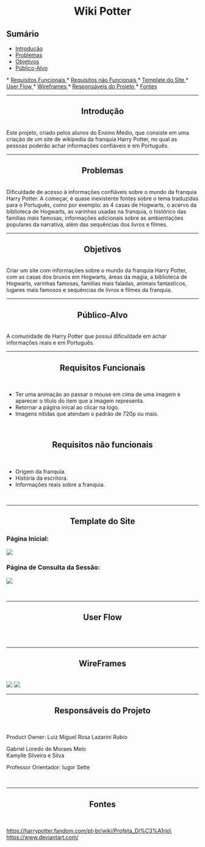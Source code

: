 <h1 align="center">Wiki Potter</h1>


## Sumário
* <a href="#introdução">Introdução</a>
* <a href="#problemas">Problemas</a>
* <a href="#objetivos">Objetivos</a>
* <a href="#público-alvo">Público-Alvo
</a>
* <a href="#requisitos-funcionais">Requisitos Funcionais
</a>
* <a href="#requisitos-não-funcionais">Requisitos não Funcionais
</a>
* <a href="#template-do-site">Template do Site
</a>
* <a href="#user-flow">User Flow
</a>
* <a href="#wireframes">Wireframes
</a>
* <a href="#responsáveis-do-projeto">Responsáveis do Projeto
</a>
* <a href="#fontes">Fontes
</a>

<br>

---
<h2 align="center" id="introdução">Introdução</h2>
<br>
Este projeto, criado pelos alunos do Ensino Médio, que consiste em uma criação de um site de wikipedia da franquia Harry Potter, no qual as pessoas poderão achar informações confiáveis e em Português.

<br>

---
<h2 align="center" id="problemas">Problemas</h2>
<br>
Dificuldade de acesso à informações confiáveis sobre o mundo da franquia Harry Potter. A começar, é quase inexistente fontes sobre o tema traduzidas para o Português, como por exemplo: as 4 casas de Hogwarts, o acervo da biblioteca de Hogwarts, as varinhas usadas na franquia, o histórico das famílias mais famosas, informações adicionais sobre as ambientações populares da narrativa, além das sequências dos livros e filmes.

<br>

---
<h2 align="center" id="objetivos">Objetivos</h2>
<br>
Criar um site com informações sobre o mundo da franquia Harry Potter, com as casas dos bruxos em Hogwarts, áreas da magia, a biblioteca de Hogwarts, varinhas famosas, famílias mais faladas, animais fantasticos, lugares mais famosos e sequências de livros e filmes da franquia.

<br>

---
<h2 align="center" id="público-alvo">Público-Alvo</h2>
<br>
A comunidade de Harry Potter que possui dificuldade em achar informações reais e em Português.

<br>

---
<h2 align="center" id="requisitos-funcionais">Requisitos Funcionais</h2>
<br>

* Ter uma animação ao passar o mouse em cima de uma imagem e aparecer o título do item que a imagem representa.
* Retornar a página inical ao clicar na logo.
* Imagens nítidas que atendam o padrão de 720p ou mais.

<br>

<h2 align="center" id="requisitos-não-funcionais">Requisitos não funcionais</h2>
<br>

* Origem da franquia.
* História da escritora.
* Informações reais sobre a franquia.

<br>

---
<h2 align="center" id="template-do-site">Template do Site</h2>

### Página Inicial:
<img src="template/home.png"></img>

### Página de Consulta da Sessão:
<img src="template/wiki-base.png"></img>

<br>

---
<h2 align="center" id="user-flow">User Flow</h2>
<br>

<br>

---
<h2 align="center" id="wireframes">WireFrames</h2>
<br>

<img src="template/wireframe1.png">

<img src="template/wireframe2.png">

<br>

---
<h2 align="center" id="responsáveis-do-projeto">Responsáveis do Projeto</h2>
<br>

Product Owner: Luiz Miguel Rosa Lazarini Rubio

Gabriel Loredo de Moraes Melo\
Kamylle Silveira e Silva

Professor Orientador: Iugor Sette

<br>

---
<h2 align="center" id="fontes">Fontes</h2>
<br>

https://harrypotter.fandom.com/pt-br/wiki/Profeta_Di%C3%A1rio\
https://www.deviantart.com/